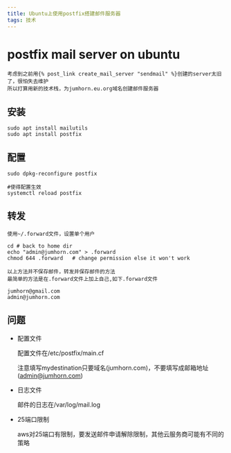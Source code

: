 ```yaml
---
title: Ubuntu上使用postfix搭建邮件服务器
tags: 技术
---
```


# postfix mail server on ubuntu

	考虑到之前用{% post_link create_mail_server "sendmail" %}创建的server太旧了，很怕失去维护
	所以打算用新的技术栈，为jumhorn.eu.org域名创建邮件服务器


## 安装
```shell
sudo apt install mailutils
sudo apt install postfix
```

## 配置
```shell
sudo dpkg-reconfigure postfix
```

```shell
#使得配置生效
systemctl reload postfix
```

## 转发

	使用~/.forward文件，设置单个用户
```shell
cd # back to home dir
echo "admin@jumhorn.com" > .forward
chmod 644 .forward   # change permission else it won't work
```

	以上方法并不保存邮件，转发并保存邮件的方法
	最简单的方法是在.forward文件上加上自己,如下.forward文件
```file
jumhorn@gmail.com
admin@jumhorn.com
```

## 问题
* 配置文件

	配置文件在/etc/postfix/main.cf

	注意填写mydestination只要域名(jumhorn.com)，不要填写成邮箱地址(admin@jumhorn.com)
* 日志文件

	邮件的日志在/var/log/mail.log

* 25端口限制

	aws对25端口有限制，要发送邮件申请解除限制，其他云服务商可能有不同的策略